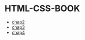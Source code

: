 # HTML-CSS-BOOK

- [chap2](./chap2/index.html)
- [chap3](./chap3/index.html)
- [chap4](./chap4/index.html)